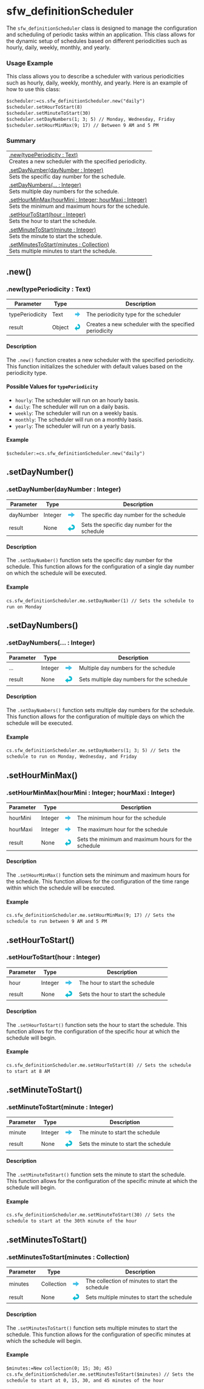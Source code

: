 # sfw_definitionScheduler

The `sfw_definitionScheduler` class is designed to manage the configuration and scheduling of periodic tasks within an application. This class allows for the dynamic setup of schedules based on different periodicities such as hourly, daily, weekly, monthly, and yearly.

### Usage Example

This class allows you to describe a scheduler with various periodicities such as hourly, daily, weekly, monthly, and yearly. Here is an example of how to use this class:

```4d
$scheduler:=cs.sfw_definitionScheduler.new("daily")
$scheduler.setHourToStart(8)
$scheduler.setMinuteToStart(30)
$scheduler.setDayNumbers(1; 3; 5) // Monday, Wednesday, Friday
$scheduler.setHourMinMax(9; 17) // Between 9 AM and 5 PM
```

### Summary

| |
| -------- |
|[.new(typePeriodicity : Text)](#-new-) <br> Creates a new scheduler with the specified periodicity. |
|[.setDayNumber(dayNumber : Integer)](#-setdaynumber-) <br> Sets the specific day number for the schedule. |
|[.setDayNumbers(... : Integer)](#-setdaynumbers-) <br> Sets multiple day numbers for the schedule. |
|[.setHourMinMax(hourMini : Integer; hourMaxi : Integer)](#-sethourminmax-) <br> Sets the minimum and maximum hours for the schedule. |
|[.setHourToStart(hour : Integer)](#-sethourtostart-) <br> Sets the hour to start the schedule. |
|[.setMinuteToStart(minute : Integer)](#-setminutetostart-) <br> Sets the minute to start the schedule. |
|[.setMinutesToStart(minutes : Collection)](#-setminutestostart-) <br> Sets multiple minutes to start the schedule. |

<!--   new() *********************   -->
## .new()

### .new(typePeriodicity : Text)

| Parameter    | Type |  |Description|
| -------- | ------- | ------- | ------- |
| typePeriodicity  | Text  | <img src="DocImages/arrowRight.png"  height="25" align="center" /> | The periodicity type for the scheduler |
| result  | Object  | <img src="DocImages/arrowLeft.png"  height="25" align="center" /> | Creates a new scheduler with the specified periodicity |

#### Description

The `.new()` function creates a new scheduler with the specified periodicity. This function initializes the scheduler with default values based on the periodicity type.

#### Possible Values for `typePeriodicity`
- `hourly`: The scheduler will run on an hourly basis.
- `daily`: The scheduler will run on a daily basis.
- `weekly`: The scheduler will run on a weekly basis.
- `monthly`: The scheduler will run on a monthly basis.
- `yearly`: The scheduler will run on a yearly basis.

#### Example
```4d
$scheduler:=cs.sfw_definitionScheduler.new("daily")
```

<!--   setDayNumber() *********************   -->
## .setDayNumber()

### .setDayNumber(dayNumber : Integer)

| Parameter    | Type |  |Description|
| -------- | ------- | ------- | ------- |
| dayNumber  | Integer  | <img src="DocImages/arrowRight.png"  height="25" align="center" /> | The specific day number for the schedule |
| result  | None  | <img src="DocImages/arrowLeft.png"  height="25" align="center" /> | Sets the specific day number for the schedule |

#### Description

The `.setDayNumber()` function sets the specific day number for the schedule. This function allows for the configuration of a single day number on which the schedule will be executed.

#### Example
```4d
cs.sfw_definitionScheduler.me.setDayNumber(1) // Sets the schedule to run on Monday
```

<!--   setDayNumbers() *********************   -->
## .setDayNumbers()

### .setDayNumbers(... : Integer)

| Parameter    | Type |  |Description|
| -------- | ------- | ------- | ------- |
| ...  | Integer  | <img src="DocImages/arrowRight.png"  height="25" align="center" /> | Multiple day numbers for the schedule |
| result  | None  | <img src="DocImages/arrowLeft.png"  height="25" align="center" /> | Sets multiple day numbers for the schedule |

#### Description

The `.setDayNumbers()` function sets multiple day numbers for the schedule. This function allows for the configuration of multiple days on which the schedule will be executed.

#### Example
```4d
cs.sfw_definitionScheduler.me.setDayNumbers(1; 3; 5) // Sets the schedule to run on Monday, Wednesday, and Friday
```

<!--   setHourMinMax() *********************   -->
## .setHourMinMax()

### .setHourMinMax(hourMini : Integer; hourMaxi : Integer)

| Parameter    | Type |  |Description|
| -------- | ------- | ------- | ------- |
| hourMini  | Integer  | <img src="DocImages/arrowRight.png"  height="25" align="center" /> | The minimum hour for the schedule |
| hourMaxi  | Integer  | <img src="DocImages/arrowRight.png"  height="25" align="center" /> | The maximum hour for the schedule |
| result  | None  | <img src="DocImages/arrowLeft.png"  height="25" align="center" /> | Sets the minimum and maximum hours for the schedule |

#### Description

The `.setHourMinMax()` function sets the minimum and maximum hours for the schedule. This function allows for the configuration of the time range within which the schedule will be executed.

#### Example
```4d
cs.sfw_definitionScheduler.me.setHourMinMax(9; 17) // Sets the schedule to run between 9 AM and 5 PM
```

<!--   setHourToStart() *********************   -->
## .setHourToStart()

### .setHourToStart(hour : Integer)

| Parameter    | Type |  |Description|
| -------- | ------- | ------- | ------- |
| hour  | Integer  | <img src="DocImages/arrowRight.png"  height="25" align="center" /> | The hour to start the schedule |
| result  | None  | <img src="DocImages/arrowLeft.png"  height="25" align="center" /> | Sets the hour to start the schedule |

#### Description

The `.setHourToStart()` function sets the hour to start the schedule. This function allows for the configuration of the specific hour at which the schedule will begin.

#### Example
```4d
cs.sfw_definitionScheduler.me.setHourToStart(8) // Sets the schedule to start at 8 AM
```

<!--   setMinuteToStart() *********************   -->
## .setMinuteToStart()

### .setMinuteToStart(minute : Integer)

| Parameter    | Type |  |Description|
| -------- | ------- | ------- | ------- |
| minute  | Integer  | <img src="DocImages/arrowRight.png"  height="25" align="center" /> | The minute to start the schedule |
| result  | None  | <img src="DocImages/arrowLeft.png"  height="25" align="center" /> | Sets the minute to start the schedule |

#### Description

The `.setMinuteToStart()` function sets the minute to start the schedule. This function allows for the configuration of the specific minute at which the schedule will begin.

#### Example
```4d
cs.sfw_definitionScheduler.me.setMinuteToStart(30) // Sets the schedule to start at the 30th minute of the hour
```

<!--   setMinutesToStart() *********************   -->
## .setMinutesToStart()

### .setMinutesToStart(minutes : Collection)

| Parameter    | Type |  |Description|
| -------- | ------- | ------- | ------- |
| minutes  | Collection  | <img src="DocImages/arrowRight.png"  height="25" align="center" /> | The collection of minutes to start the schedule |
| result  | None  | <img src="DocImages/arrowLeft.png"  height="25" align="center" /> | Sets multiple minutes to start the schedule |

#### Description

The `.setMinutesToStart()` function sets multiple minutes to start the schedule. This function allows for the configuration of specific minutes at which the schedule will begin.

#### Example
```4d
$minutes:=New collection(0; 15; 30; 45)
cs.sfw_definitionScheduler.me.setMinutesToStart($minutes) // Sets the schedule to start at 0, 15, 30, and 45 minutes of the hour
```